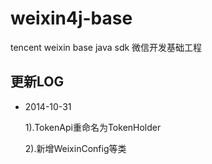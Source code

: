 weixin4j-base
=============

tencent weixin base java sdk 微信开发基础工程

更新LOG
-------
* 2014-10-31

   1).TokenApi重命名为TokenHolder
   
   2).新增WeixinConfig等类